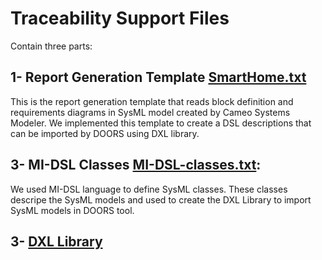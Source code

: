 # Traceability Support Files
Contain three parts:


## 1- Report Generation Template [SmartHome.txt](SmartHome.txt)
This is the report generation template that reads block definition and requirements diagrams in SysML model created by Cameo Systems Modeler. 
We implemented this template to create a DSL descriptions that can be imported by DOORS using DXL library.

## 3- MI-DSL Classes [MI-DSL-classes.txt](MI_DSL_Classes.txt):
We used MI-DSL language to define SysML classes. These classes descripe the SysML models and used to create the DXL Library to import SysML models in DOORS tool.

## 3- [DXL Library](https://github.com/andaamal/ThesisArtifacts/tree/master/Traceability/DXL%20Library%20for%20SysML%20Model)



